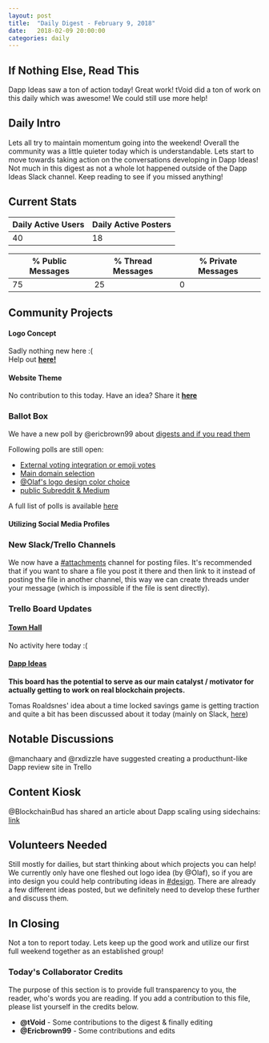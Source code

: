 ```yaml
---
layout: post
title:  "Daily Digest - February 9, 2018"
date:   2018-02-09 20:00:00
categories: daily
---
```

## If Nothing Else, Read This
Dapp Ideas saw a ton of action today! Great work! tVoid did a ton of work on this daily which was awesome! We could still use more help!

## Daily Intro
Lets all try to maintain momentum going into the weekend! Overall the community was a little quieter today which is understandable.  Lets start to move towards taking action on the conversations developing in Dapp Ideas!  Not much in this digest as not a whole lot happened outside of the Dapp Ideas Slack channel. Keep reading to see if you missed anything!

## Current Stats

| Daily Active Users | Daily Active Posters|
|--------------------|---------------------|
| 40 | 18   |

| % Public Messages | % Thread Messages | % Private Messages |
|-------------------|-------------------|--------------------|
| 75 | 25 | 0  |


## Community Projects

#### Logo Concept
Sadly nothing new here :(  
Help out [**here!**][#design]

#### Website Theme
No contribution to this today. Have an idea? Share it [**here**][#design]

### Ballot Box
We have a new poll by @ericbrown99 about [digests and if you read them](https://dappsociety.slack.com/archives/C94SG4VK7/p1518182354000434)

Following polls are still open:
* [External voting integration or emoji votes](https://dappsociety.slack.com/archives/C94SG4VK7/p1517938181000786)
* [Main domain selection](https://dappsociety.slack.com/archives/C94SG4VK7/p1517949707000131)
* [@Olaf's logo design color choice](https://dappsociety.slack.com/files/U955F5K0F/F969J5ZS6/instasize_180208212202.png)
* [public Subreddit & Medium](https://dappsociety.slack.com/archives/C94SG4VK7/p1518053814000088)

A full list of polls is available [here][trello poll list]

#### Utilizing Social Media Profiles

### New  Slack/Trello Channels
We now have a [#attachments][#attachments] channel for posting files. It's recommended that if you want to share a file you post it there and then link to it instead of posting the file in another channel, this way we can create threads under your message (which is impossible if the file is sent directly).

### Trello Board Updates

#### [Town Hall][trello town hall]
No activity here today :(

#### [Dapp Ideas][trello dapps ideas]
**This board has the potential to serve as our main catalyst / motivator for actually getting to work on real blockchain projects.**

Tomas Roaldsnes' idea about a time locked savings game is getting traction and quite a bit has been discussed about it today (mainly on Slack, [here](https://dappsociety.slack.com/files/U947MNU2X/F96661NDP/timecontractsavingsaccount_whitepaper.pdf))

## Notable Discussions
@manchaary and @rxdizzle have suggested creating a producthunt-like Dapp review site in Trello

## Content Kiosk
@BlockchainBud has shared an article about Dapp scaling using sidechains: [link](https://medium.com/loom-network/dappchains-scaling-ethereum-dapps-through-sidechains-f99e51fff447)

## Volunteers Needed
Still mostly for dailies, but start thinking about which projects you can help!  
We currently only have one fleshed out logo idea (by @Olaf), so if you are into design you could help contributing ideas in [#design][#design]. There are already a few different ideas posted, but we definitely need to develop these further and discuss them.

## In Closing
Not a ton to report today. Lets keep up the good work and utilize our first full weekend together as an established group!

### Today's Collaborator Credits
The purpose of this section is to provide full transparency to you, the reader, who's words you are reading. If you add a contribution to this file, please list yourself in the credits below.

* __@tVoid__ - Some contributions to the digest & finally editing
* __@Ericbrown99__ - Some contributions and edits

[//]: # (Copy the following section into a Markdown file to enable linking by using the first part as URL)

[#attachments]: https://dappsociety.slack.com/messages/C96PYAY6N
[#design]: https://dappsociety.slack.com/messages/C95CY7JEN
[trello poll list]: https://trello.com/c/CyOTAFX8
[trello town hall]: https://trello.com/b/Gpm7rwac/town-hall
[trello dapps ideas]: https://trello.com/b/UNFkVdpL/dapp-ideas
